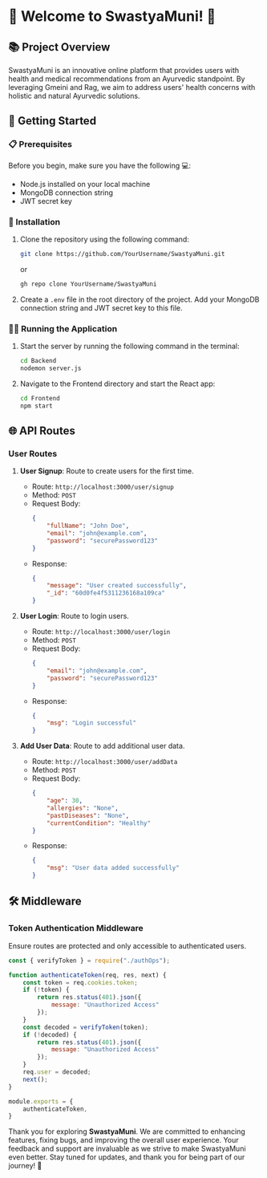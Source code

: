 # 🌿 Welcome to SwastyaMuni! 🌟

## 📚 Project Overview
SwastyaMuni is an innovative online platform that provides users with health and medical recommendations from an Ayurvedic standpoint. By leveraging Gmeini and Rag, we aim to address users' health concerns with holistic and natural Ayurvedic solutions.

## 🚀 Getting Started

### 📋 Prerequisites
Before you begin, make sure you have the following 💻:
- Node.js installed on your local machine
- MongoDB connection string
- JWT secret key

### 💾 Installation
1. Clone the repository using the following command:
   ```bash
   git clone https://github.com/YourUsername/SwastyaMuni.git
   ```
   or 
   ```bash
   gh repo clone YourUsername/SwastyaMuni
   ```
2. Create a `.env` file in the root directory of the project. Add your MongoDB connection string and JWT secret key to this file.

### 🏃‍♂️ Running the Application
1. Start the server by running the following command in the terminal:
   ```bash
   cd Backend
   nodemon server.js
   ```
2. Navigate to the Frontend directory and start the React app:
   ```bash
   cd Frontend
   npm start
   ```

## 🌐 API Routes

### User Routes

1. **User Signup**: Route to create users for the first time.
   - Route: `http://localhost:3000/user/signup`
   - Method: `POST`
   - Request Body:
     ```json
     {
         "fullName": "John Doe",
         "email": "john@example.com",
         "password": "securePassword123"
     }
     ```
   - Response:
     ```json
     {
         "message": "User created successfully",
         "_id": "60d0fe4f5311236168a109ca"
     }
     ```

2. **User Login**: Route to login users.
   - Route: `http://localhost:3000/user/login`
   - Method: `POST`
   - Request Body:
     ```json
     {
         "email": "john@example.com",
         "password": "securePassword123"
     }
     ```
   - Response:
     ```json
     {
         "msg": "Login successful"
     }
     ```

3. **Add User Data**: Route to add additional user data.
   - Route: `http://localhost:3000/user/addData`
   - Method: `POST`
   - Request Body:
     ```json
     {
         "age": 30,
         "allergies": "None",
         "pastDiseases": "None",
         "currentCondition": "Healthy"
     }
     ```
   - Response:
     ```json
     {
         "msg": "User data added successfully"
     }
     ```

## 🛠️ Middleware

### Token Authentication Middleware
Ensure routes are protected and only accessible to authenticated users.

```javascript
const { verifyToken } = require("./authOps");

function authenticateToken(req, res, next) {
    const token = req.cookies.token;
    if (!token) {
        return res.status(401).json({
            message: "Unauthorized Access"
        });
    }
    const decoded = verifyToken(token);
    if (!decoded) {
        return res.status(401).json({
            message: "Unauthorized Access"
        });
    }
    req.user = decoded;
    next();
}

module.exports = {
    authenticateToken,
}
```

Thank you for exploring **SwastyaMuni**. We are committed to enhancing features, fixing bugs, and improving the overall user experience. Your feedback and support are invaluable as we strive to make SwastyaMuni even better. Stay tuned for updates, and thank you for being part of our journey! 🌿